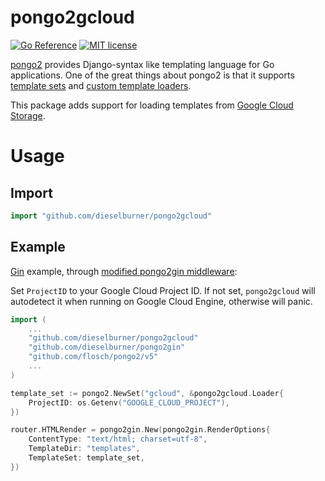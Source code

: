 # pongo2gcloud

[![Go Reference](https://pkg.go.dev/badge/github.com/dieselburner/pongo2gcloud.svg)](https://pkg.go.dev/github.com/dieselburner/pongo2gcloud)
[![MIT license](https://img.shields.io/badge/License-MIT-blue.svg)](https://github.com/dieselburner/pongo2gcloud/blob/master/LICENSE)

[pongo2](https://github.com/flosch/pongo2) provides Django-syntax like templating language for Go applications. One of the great things about pongo2 is that it supports [template sets](https://pkg.go.dev/github.com/flosch/pongo2#TemplateSet) and [custom template loaders](https://pkg.go.dev/github.com/flosch/pongo2#TemplateLoader).

This package adds support for loading templates from [Google Cloud Storage](https://cloud.google.com/storage).

# Usage

## Import

```go
import "github.com/dieselburner/pongo2gcloud"
```

## Example

[Gin](https://github.com/gin-gonic/gin) example, through [modified pongo2gin middleware](https://github.com/dieselburner/pongo2gin):

Set `ProjectID` to your Google Cloud Project ID. If not set, `pongo2gcloud` will autodetect it when running on Google Cloud Engine, otherwise will panic.

```go
import (
	...
	"github.com/dieselburner/pongo2gcloud"
	"github.com/dieselburner/pongo2gin"
	"github.com/flosch/pongo2/v5"
	...
)

template_set := pongo2.NewSet("gcloud", &pongo2gcloud.Loader{
	ProjectID: os.Getenv("GOOGLE_CLOUD_PROJECT"),
})

router.HTMLRender = pongo2gin.New(pongo2gin.RenderOptions{
	ContentType: "text/html; charset=utf-8",
	TemplateDir: "templates",
	TemplateSet: template_set,
})
```
